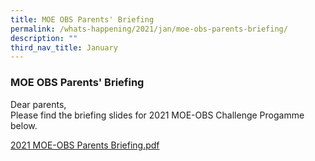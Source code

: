 ```yaml
---
title: MOE OBS Parents' Briefing
permalink: /whats-happening/2021/jan/moe-obs-parents-briefing/
description: ""
third_nav_title: January
---
```

### **MOE OBS Parents' Briefing**
Dear parents, <br>
Please find the briefing slides for 2021 MOE-OBS Challenge Progamme below.

[2021 MOE-OBS Parents Briefing.pdf](/files/2021%20MOE-OBS%20Parents%20Briefing.pdf)